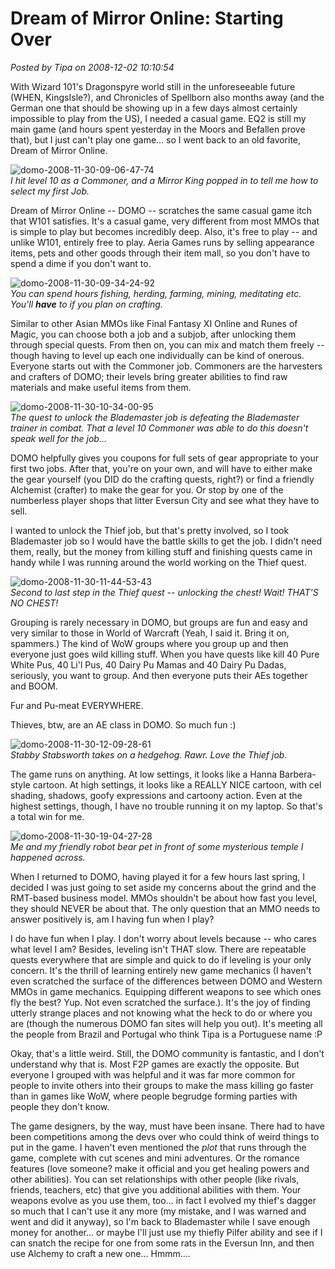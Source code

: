 # Dream of Mirror Online: Starting Over

*Posted by Tipa on 2008-12-02 10:10:54*

With Wizard 101's Dragonspyre world still in the unforeseeable future (WHEN, KingsIsle?), and Chronicles of Spellborn also months away (and the German one that should be showing up in a few days almost certainly impossible to play from the US), I needed a casual game. EQ2 is still my main game (and hours spent yesterday in the Moors and Befallen prove that), but I just can't play one game... so I went back to an old favorite, Dream of Mirror Online.

![](../../../uploads/2008/12/domo-2008-11-30-09-06-47-74.jpg "domo-2008-11-30-09-06-47-74")  
*I hit level 10 as a Commoner, and a Mirror King popped in to tell me how to select my first Job.*

Dream of Mirror Online -- DOMO -- scratches the same casual game itch that W101 satisfies. It's a casual game, very different from most MMOs that is simple to play but becomes incredibly deep. Also, it's free to play -- and unlike W101, entirely free to play. Aeria Games runs by selling appearance items, pets and other goods through their item mall, so you don't have to spend a dime if you don't want to.

![](../../../uploads/2008/12/domo-2008-11-30-09-34-24-92.jpg "domo-2008-11-30-09-34-24-92")  
*You can spend hours fishing, herding, farming, mining, meditating etc. You'll **have** to if you plan on crafting.*

Similar to other Asian MMOs like Final Fantasy XI Online and Runes of Magic, you can choose both a job and a subjob, after unlocking them through special quests. From then on, you can mix and match them freely -- though having to level up each one individually can be kind of onerous. Everyone starts out with the Commoner job. Commoners are the harvesters and crafters of DOMO; their levels bring greater abilities to find raw materials and make useful items from them.

![](../../../uploads/2008/12/domo-2008-11-30-10-34-00-95.jpg "domo-2008-11-30-10-34-00-95")  
*The quest to unlock the Blademaster job is defeating the Blademaster trainer in combat. That a level 10 Commoner was able to do this doesn't speak well for the job...*

DOMO helpfully gives you coupons for full sets of gear appropriate to your first two jobs. After that, you're on your own, and will have to either make the gear yourself (you DID do the crafting quests, right?) or find a friendly Alchemist (crafter) to make the gear for you. Or stop by one of the numberless player shops that litter Eversun City and see what they have to sell.

I wanted to unlock the Thief job, but that's pretty involved, so I took Blademaster job so I would have the battle skills to get the job. I didn't need them, really, but the money from killing stuff and finishing quests came in handy while I was running around the world working on the Thief quest.

![](../../../uploads/2008/12/domo-2008-11-30-11-44-53-43.jpg "domo-2008-11-30-11-44-53-43")  
*Second to last step in the Thief quest -- unlocking the chest! Wait! THAT'S NO CHEST!*

Grouping is rarely necessary in DOMO, but groups are fun and easy and very similar to those in World of Warcraft (Yeah, I said it. Bring it on, spammers.) The kind of WoW groups where you group up and then everyone just goes wild killing stuff. When you have quests like kill 40 Pure White Pus, 40 Li'l Pus, 40 Dairy Pu Mamas and 40 Dairy Pu Dadas, seriously, you want to group. And then everyone puts their AEs together and BOOM.

Fur and Pu-meat EVERYWHERE.

Thieves, btw, are an AE class in DOMO. So much fun :)

![](../../../uploads/2008/12/domo-2008-11-30-12-09-28-61.jpg "domo-2008-11-30-12-09-28-61")  
*Stabby Stabsworth takes on a hedgehog. Rawr. Love the Thief job.*

The game runs on anything. At low settings, it looks like a Hanna Barbera-style cartoon. At high settings, it looks like a REALLY NICE cartoon, with cel shading, shadows, goofy expressions and cartoony action. Even at the highest settings, though, I have no trouble running it on my laptop. So that's a total win for me.

![](../../../uploads/2008/12/domo-2008-11-30-19-04-27-28.jpg "domo-2008-11-30-19-04-27-28")  
*Me and my friendly robot bear pet in front of some mysterious temple I happened across.*

When I returned to DOMO, having played it for a few hours last spring, I decided I was just going to set aside my concerns about the grind and the RMT-based business model. MMOs shouldn't be about how fast you level, they should NEVER be about that. The only question that an MMO needs to answer positively is, am I having fun when I play? 

I do have fun when I play. I don't worry about levels because -- who cares what level I am? Besides, leveling isn't THAT slow. There are repeatable quests everywhere that are simple and quick to do if leveling is your only concern. It's the thrill of learning entirely new game mechanics (I haven't even scratched the surface of the differences between DOMO and Western MMOs in game mechanics. Equipping different weapons to see which ones fly the best? Yup. Not even scratched the surface.). It's the joy of finding utterly strange places and not knowing what the heck to do or where you are (though the numerous DOMO fan sites will help you out). It's meeting all the people from Brazil and Portugal who think Tipa is a Portuguese name :P

Okay, that's a little weird. Still, the DOMO community is fantastic, and I don't understand why that is. Most F2P games are exactly the opposite. But everyone I grouped with was helpful and it was far more common for people to invite others into their groups to make the mass killing go faster than in games like WoW, where people begrudge forming parties with people they don't know.

The game designers, by the way, must have been insane. There had to have been competitions among the devs over who could think of weird things to put in the game. I haven't even mentioned the *plot* that runs through the game, complete with cut scenes and mini adventures. Or the romance features (love someone? make it official and you get healing powers and other abilities). You can set relationships with other people (like rivals, friends, teachers, etc) that give you additional abilities with them. Your weapons evolve as you use them, too... in fact I evolved my thief's dagger so much that I can't use it any more (my mistake, and I was warned and went and did it anyway), so I'm back to Blademaster while I save enough money for another... or maybe I'll just use my thiefly Pilfer ability and see if I can snatch the recipe for one from some rats in the Eversun Inn, and then use Alchemy to craft a new one... Hmmm....


